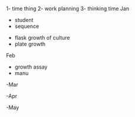 
1- time thing 
2- work planning 
3- thinking time
Jan 
* student
 * sequence
 - flask growth of culture 
 - plate growth 

Feb
 - growth assay 
 - manu

-Mar 

-Apr 

-May 
 